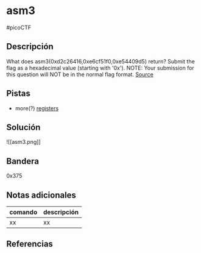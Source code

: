 # asm3
#picoCTF 
## Descripción
What does asm3(0xd2c26416,0xe6cf51f0,0xe54409d5) return? Submit the flag as a hexadecimal value (starting with '0x'). NOTE: Your submission for this question will NOT be in the normal flag format. [Source](https://jupiter.challenges.picoctf.org/static/df999527eaecf46f259c4337a820856c/test.S)

## Pistas 
+ more(?) [registers](https://wiki.skullsecurity.org/index.php?title=Registers)

## Solución
![[asm3.png]]
## Bandera
0x375

## Notas adicionales
| comando | descripción |
|------------|---------------|
| xx | xx |

## Referencias
